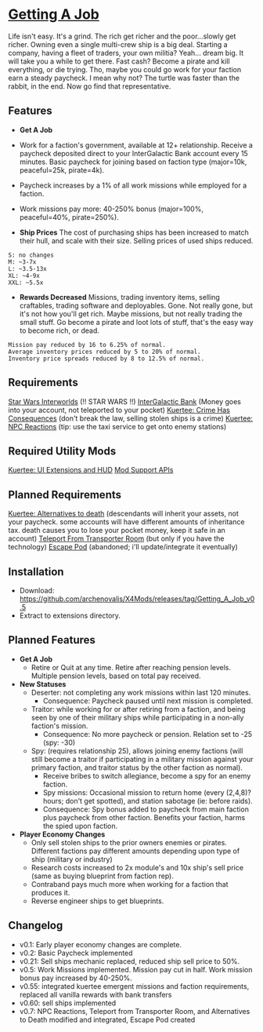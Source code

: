 # [Getting A Job](https://github.com/archenovalis/X4Mods/tree/getting_a_job)

Life isn't easy. It's a grind. The rich get richer and the poor...slowly get richer. Owning even a single multi-crew ship is a big deal. Starting a company, having a fleet of traders, your own militia? Yeah... dream big. It will take you a while to get there. Fast cash? Become a pirate and kill everything, or die trying. Tho, maybe you could go work for your faction earn a steady paycheck. I mean why not? The turtle was faster than the rabbit, in the end. Now go find that representative.
## Features
* **Get A Job**
* Work for a faction's government, available at 12+ relationship. Receive a paycheck deposited direct to your InterGalactic Bank account every 15 minutes. Basic paycheck for joining based on faction type (major=10k, peaceful=25k, pirate=4k).
* Paycheck increases by a 1% of all work missions while employed for a faction.
* Work missions pay more: 40-250% bonus (major=100%, peaceful=40%, pirate=250%).

* **Ship Prices**
The cost of purchasing ships has been increased to match their hull, and scale with their size. Selling prices of used ships reduced.
```
S: no changes
M: ~3-7x
L: ~3.5-13x
XL: ~4-9x
XXL: ~5.5x
```
* **Rewards Decreased**
Missions, trading inventory items, selling craftables, trading software and deployables. Gone. Not really gone, but it's not how you'll get rich. Maybe missions, but not really trading the small stuff. Go become a pirate and loot lots of stuff, that's the easy way to become rich, or dead.
```
Mission pay reduced by 16 to 6.25% of normal.
Average inventory prices reduced by 5 to 20% of normal.
Inventory price spreads reduced by 8 to 12.5% of normal.
```
## Requirements
[Star Wars Interworlds](https://sites.google.com/view/swinterworlds/Home) (!! STAR WARS !!)
[InterGalactic Bank](https://discord.com/channels/614576717008207901/1309028894937972747/1309028897274466374) (Money goes into your account, not teleported to your pocket)
[Kuertee: Crime Has Consequences](https://www.nexusmods.com/x4foundations/mods/566) (don't break the law, selling stolen ships is a crime)
[Kuertee: NPC Reactions](https://www.nexusmods.com/x4foundations/mods/497) (tip: use the taxi service to get onto enemy stations)

## Required Utility Mods
[Kuertee: UI Extensions and HUD](https://github.com/kuertee/x4-mod-ui-extensions/releases)
[Mod Support APIs](https://www.nexusmods.com/x4foundations/mods/503)

## Planned Requirements
[Kuertee: Alternatives to death](https://www.nexusmods.com/x4foundations/mods/551) (descendants will inherit your assets, not your paycheck. some accounts will have different amounts of inheritance tax. death causes you to lose your pocket money, keep it safe in an account)
[Teleport From Transporter Room](https://www.nexusmods.com/x4foundations/mods/553) (but only if you have the technology)
[Escape Pod](https://www.nexusmods.com/x4foundations/mods/596) (abandoned; i'll update/integrate it eventually)

## Installation
* Download: https://github.com/archenovalis/X4Mods/releases/tag/Getting_A_Job_v0.5
* Extract to extensions directory.
## Planned Features
* **Get A Job**
  * Retire or Quit at any time. Retire after reaching pension levels. Multiple pension levels, based on total pay received.
* **New Statuses**
  * Deserter: not completing any work missions within last 120 minutes.
    * Consequence: Paycheck paused until next mission is completed.
  * Traitor: while working for or after retiring from a faction, and being seen by one of their military ships while participating in a non-ally faction's mission.
    * Consequence: No more paycheck or pension. Relation set to -25 (spy: -30)
  * Spy: (requires relationship 25), allows joining enemy factions (will still become a traitor if participating in a military mission against your primary faction, and traitor status by the other faction as normal).
    * Receive bribes to switch allegiance, become a spy for an enemy faction.
    * Spy missions: Occasional mission to return home (every (2,4,8)? hours; don't get spotted), and station sabotage (ie: before raids). 
    * Consequence: Spy bonus added to paycheck from main faction plus paycheck from other faction. Benefits your faction, harms the spied upon faction.
* **Player Economy Changes**
  * Only sell stolen ships to the prior owners enemies or pirates. Different factions pay different amounts depending upon type of ship (military or industry)
  * Research costs increased to 2x module's and 10x ship's sell price (same as buying blueprint from faction rep).
  * Contraband pays much more when working for a faction that produces it.
  * Reverse engineer ships to get blueprints.

## Changelog
- v0.1: Early player economy changes are complete.
- v0.2: Basic Paycheck implemented
- v0.21: Sell ships mechanic replaced, reduced ship sell price to 50%.
- v0.5: Work Missions implemented. Mission pay cut in half. Work mission bonus pay increased by 40-250%.
- v0.55: integrated kuertee emergent missions and faction requirements, replaced all vanilla rewards with bank transfers
- v0.60: sell ships implemented
- v0.7: NPC Reactions, Teleport from Transporter Room, and Alternatives to Death modified and integrated, Escape Pod created